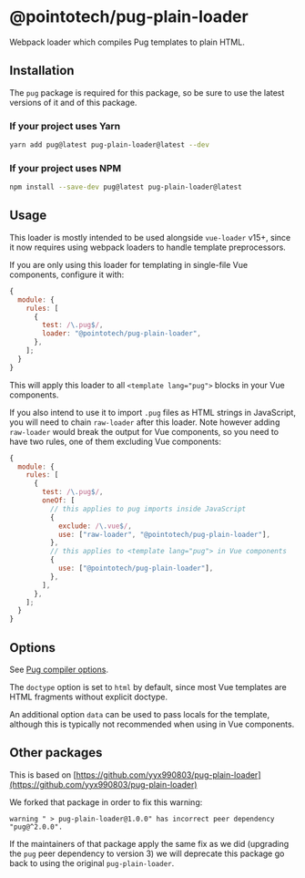 # @pointotech/pug-plain-loader

Webpack loader which compiles Pug templates to plain HTML.

## Installation

The `pug` package is required for this package, so be sure to use the latest versions of it and of this package.

### If your project uses Yarn

```sh
yarn add pug@latest pug-plain-loader@latest --dev
```

### If your project uses NPM

```sh
npm install --save-dev pug@latest pug-plain-loader@latest
```

## Usage

This loader is mostly intended to be used alongside `vue-loader` v15+, since it now requires using webpack loaders to handle template preprocessors.

If you are only using this loader for templating in single-file Vue components, configure it with:

```js
{
  module: {
    rules: [
      {
        test: /\.pug$/,
        loader: "@pointotech/pug-plain-loader",
      },
    ];
  }
}
```

This will apply this loader to all `<template lang="pug">` blocks in your Vue components.

If you also intend to use it to import `.pug` files as HTML strings in JavaScript, you will need to chain `raw-loader` after this loader. Note however adding `raw-loader` would break the output for Vue components, so you need to have two rules, one of them excluding Vue components:

```js
{
  module: {
    rules: [
      {
        test: /\.pug$/,
        oneOf: [
          // this applies to pug imports inside JavaScript
          {
            exclude: /\.vue$/,
            use: ["raw-loader", "@pointotech/pug-plain-loader"],
          },
          // this applies to <template lang="pug"> in Vue components
          {
            use: ["@pointotech/pug-plain-loader"],
          },
        ],
      },
    ];
  }
}
```

## Options

See [Pug compiler options](https://pugjs.org/api/reference.html#options).

The `doctype` option is set to `html` by default, since most Vue templates are HTML fragments without explicit doctype.

An additional option `data` can be used to pass locals for the template, although this is typically not recommended when using in Vue components.

## Other packages

This is based on [https://github.com/yyx990803/pug-plain-loader](https://github.com/yyx990803/pug-plain-loader)

We forked that package in order to fix this warning:

```
warning " > pug-plain-loader@1.0.0" has incorrect peer dependency "pug@^2.0.0".
```

If the maintainers of that package apply the same fix as we did (upgrading the `pug` peer dependency to version 3) we will deprecate this package go back to using the original `pug-plain-loader`.
